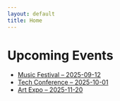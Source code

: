 ```yaml
---
layout: default
title: Home
---
```


<h1>Upcoming Events</h1>
<ul>
  <li><a href="{{ 'events/music-festival.html' | relative_url }}">Music Festival – 2025-09-12</a></li>
  <li><a href="{{ 'events/tech-conference.html' | relative_url }}">Tech Conference – 2025-10-01</a></li>
  <li><a href="{{ 'events/art-expo.html' | relative_url }}">Art Expo – 2025-11-20</a></li>
</ul>
